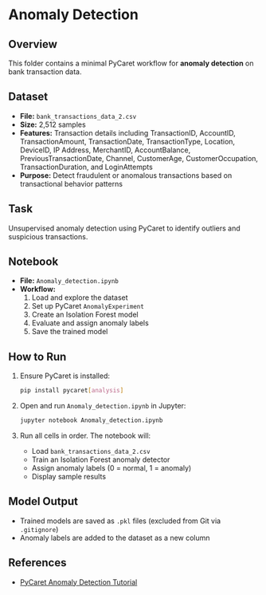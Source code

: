 # Anomaly Detection

## Overview
This folder contains a minimal PyCaret workflow for **anomaly detection** on bank transaction data.

## Dataset
- **File:** `bank_transactions_data_2.csv`
- **Size:** 2,512 samples
- **Features:** Transaction details including TransactionID, AccountID, TransactionAmount, TransactionDate, TransactionType, Location, DeviceID, IP Address, MerchantID, AccountBalance, PreviousTransactionDate, Channel, CustomerAge, CustomerOccupation, TransactionDuration, and LoginAttempts
- **Purpose:** Detect fraudulent or anomalous transactions based on transactional behavior patterns

## Task
Unsupervised anomaly detection using PyCaret to identify outliers and suspicious transactions.

## Notebook
- **File:** `Anomaly_detection.ipynb`
- **Workflow:**
  1. Load and explore the dataset
  2. Set up PyCaret `AnomalyExperiment`
  3. Create an Isolation Forest model
  4. Evaluate and assign anomaly labels
  5. Save the trained model

## How to Run
1. Ensure PyCaret is installed:
   ```bash
   pip install pycaret[analysis]
   ```

2. Open and run `Anomaly_detection.ipynb` in Jupyter:
   ```bash
   jupyter notebook Anomaly_detection.ipynb
   ```

3. Run all cells in order. The notebook will:
   - Load `bank_transactions_data_2.csv`
   - Train an Isolation Forest anomaly detector
   - Assign anomaly labels (0 = normal, 1 = anomaly)
   - Display sample results

## Model Output
- Trained models are saved as `.pkl` files (excluded from Git via `.gitignore`)
- Anomaly labels are added to the dataset as a new column

## References
- [PyCaret Anomaly Detection Tutorial](https://nbviewer.org/github/pycaret/pycaret/blob/master/tutorials/Tutorial%20-%20Anomaly%20Detection.ipynb)
